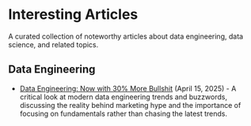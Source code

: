 # Interesting Articles

A curated collection of noteworthy articles about data engineering, data science, and related topics.

## Data Engineering

- [Data Engineering: Now with 30% More Bullshit](https://luminousmen.com/post/data-engineering-now-with-30-more-bullshit) (April 15, 2025) - A critical look at modern data engineering trends and buzzwords, discussing the reality behind marketing hype and the importance of focusing on fundamentals rather than chasing the latest trends. 